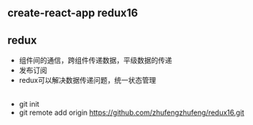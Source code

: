 ## create-react-app redux16

## redux

- 组件间的通信，跨组件传递数据，平级数据的传递
- 发布订阅
- redux可以解决数据传递问题，统一状态管理


##

- git init
- git remote add origin https://github.com/zhufengzhufeng/redux16.git
